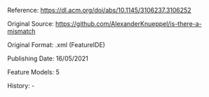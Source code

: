 Reference: https://dl.acm.org/doi/abs/10.1145/3106237.3106252

Original Source: https://github.com/AlexanderKnueppel/is-there-a-mismatch

Original Format: .xml (FeatureIDE)

Publishing Date: 16/05/2021

Feature Models: 5

History: -
